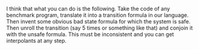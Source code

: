 I think that what you can do is the following. Take the code of any
benchmark program, translate it into a transition formula in our
language. Then invent some obvious bad state formula for which the
system is safe. Then unroll the transition (say 5 times or something
like that) and conjoin it with the unsafe formula. This must be
inconsistent and you can get interpolants at any step.
